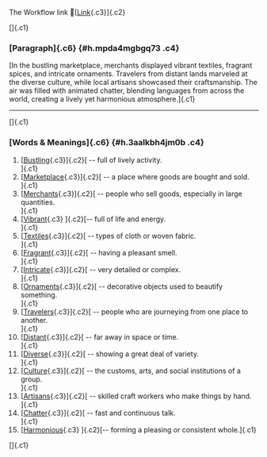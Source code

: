 The Workflow link
👏[[Link](https://www.google.com/url?q=http://www.google.com&sa=D&source=editors&ust=1760282221681054&usg=AOvVaw1nnwkS2VlZU2zB3tWhsED5){.c3}]{.c2}

[]{.c1}

### [Paragraph]{.c6} {#h.mpda4mgbgq73 .c4}

[In the bustling marketplace, merchants displayed vibrant textiles,
fragrant spices, and intricate ornaments. Travelers from distant lands
marveled at the diverse culture, while local artisans showcased their
craftsmanship. The air was filled with animated chatter, blending
languages from across the world, creating a lively yet harmonious
atmosphere.]{.c1}

------------------------------------------------------------------------

[]{.c1}

### [Words & Meanings]{.c6} {#h.3aalkbh4jm0b .c4}

1.  [[Bustling](https://www.google.com/url?q=http://www.google.com&sa=D&source=editors&ust=1760282221682256&usg=AOvVaw0PcWpzZdAt7A6tt3OXft45){.c3}]{.c2}[ --
    full of lively activity.\
    ]{.c1}
2.  [[Marketplace](https://www.google.com/url?q=http://www.google.com&sa=D&source=editors&ust=1760282221682536&usg=AOvVaw3fwoFtMYWLt0cWr_c3Ckye){.c3}]{.c2}[ --
    a place where goods are bought and sold.\
    ]{.c1}
3.  [[Merchants](https://www.google.com/url?q=http://www.google.com&sa=D&source=editors&ust=1760282221682747&usg=AOvVaw2v9leS-a4psc5NR4390Wdc){.c3}]{.c2}[ --
    people who sell goods, especially in large quantities.\
    ]{.c1}
4.  [[Vibrant](https://www.google.com/url?q=http://www.google.com&sa=D&source=editors&ust=1760282221683025&usg=AOvVaw2n0bINR_K8sshoWE5cBY8_){.c3}
    ]{.c2}[-- full of life and energy.\
    ]{.c1}
5.  [[Textiles](https://www.google.com/url?q=http://www.google.com&sa=D&source=editors&ust=1760282221683213&usg=AOvVaw0rwxXdfZZa5sutC8MNPwNT){.c3}]{.c2}[ --
    types of cloth or woven fabric.\
    ]{.c1}
6.  [[Fragrant](https://www.google.com/url?q=http://www.google.com&sa=D&source=editors&ust=1760282221683407&usg=AOvVaw0J1kr3nP1uOBX6dWERmDGn){.c3}]{.c2}[ --
    having a pleasant smell.\
    ]{.c1}
7.  [[Intricate](https://www.google.com/url?q=http://www.google.com&sa=D&source=editors&ust=1760282221683614&usg=AOvVaw0wC83a4EN4vsxRWmS-Y9z0){.c3}]{.c2}[ --
    very detailed or complex.\
    ]{.c1}
8.  [[Ornaments](https://www.google.com/url?q=http://www.google.com&sa=D&source=editors&ust=1760282221683792&usg=AOvVaw3v8g9QH9z0WoR2-wqPcEo1){.c3}]{.c2}[ --
    decorative objects used to beautify something.\
    ]{.c1}
9.  [[Travelers](https://www.google.com/url?q=http://www.google.com&sa=D&source=editors&ust=1760282221683961&usg=AOvVaw1hzSuWOISWPe2tNkZQ4_Ty){.c3}]{.c2}[ --
    people who are journeying from one place to another.\
    ]{.c1}
10. [[Distant](https://www.google.com/url?q=http://www.google.com&sa=D&source=editors&ust=1760282221684211&usg=AOvVaw0Nw9AUmFdQfGqB6bmQ2TOf){.c3}]{.c2}[ --
    far away in space or time.\
    ]{.c1}
11. [[Diverse](https://www.google.com/url?q=http://www.google.com&sa=D&source=editors&ust=1760282221684374&usg=AOvVaw2g-uOK94QhE6UgM9-T5Erk){.c3}]{.c2}[ --
    showing a great deal of variety.\
    ]{.c1}
12. [[Culture](https://www.google.com/url?q=http://www.google.com&sa=D&source=editors&ust=1760282221684515&usg=AOvVaw1s2ps1Ee_wX570lnuOHvwH){.c3}]{.c2}[ --
    the customs, arts, and social institutions of a group.\
    ]{.c1}
13. [[Artisans](https://www.google.com/url?q=http://www.google.com&sa=D&source=editors&ust=1760282221684681&usg=AOvVaw2LKXUaIEkhrkCiRDZ4ug52){.c3}]{.c2}[ --
    skilled craft workers who make things by hand.\
    ]{.c1}
14. [[Chatter](https://www.google.com/url?q=http://www.google.com&sa=D&source=editors&ust=1760282221684832&usg=AOvVaw1HIVwK3mpjMa4KhplQ2p5e){.c3}]{.c2}[ --
    fast and continuous talk.\
    ]{.c1}
15. [[Harmonious](https://www.google.com/url?q=http://www.google.com&sa=D&source=editors&ust=1760282221684959&usg=AOvVaw2hoFd-MGPiqyXPaiW5icRS){.c3}
    ]{.c2}[-- forming a pleasing or consistent whole.]{.c1}

[]{.c1}
